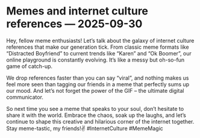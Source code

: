 # Memes and internet culture references — 2025-09-30

Hey, fellow meme enthusiasts! Let’s talk about the galaxy of internet culture references that make our generation tick. From classic meme formats like “Distracted Boyfriend” to current trends like “Karen” and “Ok Boomer”, our online playground is constantly evolving. It’s like a messy but oh-so-fun game of catch-up.

We drop references faster than you can say “viral”, and nothing makes us feel more seen than tagging our friends in a meme that perfectly sums up our mood. And let’s not forget the power of the GIF – the ultimate digital communicator.

So next time you see a meme that speaks to your soul, don’t hesitate to share it with the world. Embrace the chaos, soak up the laughs, and let’s continue to shape this creative and hilarious corner of the internet together. Stay meme-tastic, my friends!✌️ #InternetCulture #MemeMagic